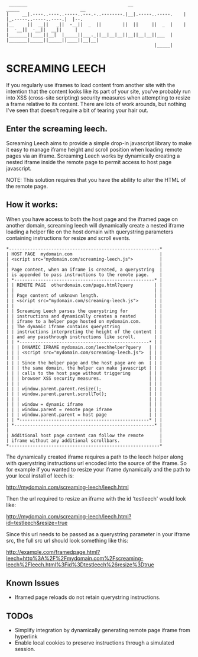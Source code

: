 	 _______                                      __                    _____                       __    
	|     __|.----..----..-----..---.-..--------.|__|.-----..-----.    |     |_.-----..-----..----.|  |--.
	|__     ||  __||   _||  -__||  _  ||        ||  ||     ||  _  |    |       |  -__||  -__||  __||     |
	|_______||____||__|  |_____||___._||__|__|__||__||__|__||___  |    |_______|_____||_____||____||__|__|
	                                                        |_____|                                       

SCREAMING LEECH
===============

If you regularly use iframes to load content from another site with the 
intention that the content looks like its part of your site, you've probably 
run into XSS (cross-site scripting) security measures when attempting to resize
a frame relative to its content. There are lots of work arounds, but nothing 
I've seen that doesn't require a bit of tearing your hair out.

Enter the screaming leech.
--------------------------

Screaming Leech aims to provide a simple drop-in javascript library to make it
easy to manage iframe height and scroll position when loading remote pages via
an iframe. Screaming Leech works by dynamically creating a nested iframe inside
the remote page to permit access to host page javascript. 

NOTE: This solution requires that you have the ability to alter the HTML of the 
remote page.

How it works:
-------------

When you have access to both the host page and the iframed page on another
domain, screaming leech will dynamically create a nested iframe loading a helper
file on the host domain with querystring parameters containing instructions for
resize and scroll events.

	*---------------------------------------------------------*
	| HOST PAGE  mydomain.com                                 |
	| <script src="mydomain.com/screaming-leech.js">          |
	|                                                         |
	| Page content, when an iframe is created, a querystring  |
	| is appended to pass instructions to the remote page.    |
	| *-----------------------------------------------------* |
	| | REMOTE PAGE  otherdomain.com/page.html?query        | |
	| |                                                     | |
	| | Page content of unknown length.                     | |
	| | <script src="mydomain.com/screaming-leech.js">      | |
	| |                                                     | |
	| | Screaming Leech parses the querystring for          | |
	| | instructions and dynamically creates a nested       | |
	| | iframe to a helper page hosted on mydomain.com.     | |
	| | The dynamic iframe contains querystring             | |
	| | instructions interpreting the height of the content | |
	| | and any passthrough instructions like scroll.       | |
	| | *-------------------------------------------------* | |
	| | | DYNAMIC IFRAME mydomain.com/leechhelper?query   | | |
	| | | <script src="mydomain.com/screaming-leech.js">  | | |
	| | |                                                 | | |
	| | | Since the helper page and the host page are on  | | |
	| | | the same domain, the helper can make javascript | | |
	| | | calls to the host page without triggering       | | |
	| | | browser XSS security measures.                  | | |
	| | |                                                 | | |
	| | | window.parent.parent.resize();                  | | |
	| | | window.parent.parent.scrollTo();                | | |
	| | |                                                 | | |
	| | | window = dynamic iframe                         | | |
	| | | window.parent = remote page iframe              | | |
	| | | window.parent.parent = host page                | | |
	| | *-------------------------------------------------* | |
	| *-----------------------------------------------------* |
	|                                                         |
	| Additional host page content can follow the remote      |
	| iframe without any additional scrollbars.               |
	*---------------------------------------------------------*
  
The dynamically created iframe requires a path to the leech helper along with 
querystring instructions url encoded into the source of the iframe. So for 
example if you wanted to resize your iframe dynamically and the path to your 
local install of leech is:

http://mydomain.com/screaming-leech/leech.html

Then the url required to resize an iframe with the id 'testleech' would look like:

http://mydomain.com/screaming-leech/leech.html?id=testleech&resize=true

Since this url needs to be passed as a querystring parameter in your iframe src,
the full src url should look something like this:

http://example.com/framedpage.html?leech=http%3A%2F%2Fmydomain.com%2Fscreaming-leech%2Fleech.html%3Fid%3Dtestleech%26resize%3Dtrue

Known Issues
------------

* Iframed page reloads do not retain querystring instructions.

TODOs
-----

* Simplify integration by dynamically generating remote page iframe from hyperlink
* Enable local cookies to preserve instructions through a simulated session.